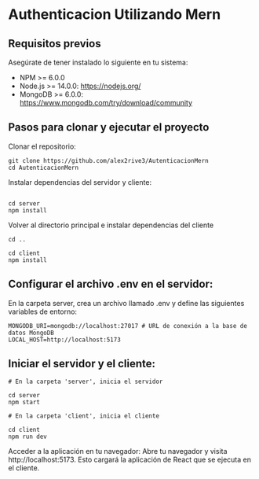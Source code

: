 # Authenticacion Utilizando Mern

## Requisitos previos

Asegúrate de tener instalado lo siguiente en tu sistema:

- NPM >= 6.0.0
- Node.js >= 14.0.0: https://nodejs.org/
- MongoDB >= 6.0.0: https://www.mongodb.com/try/download/community

## Pasos para clonar y ejecutar el proyecto

Clonar el repositorio:

```
git clone https://github.com/alex2rive3/AutenticacionMern
cd AutenticacionMern
```

Instalar dependencias del servidor y cliente:

```

cd server
npm install
```

Volver al directorio principal e instalar dependencias del cliente

```
cd ..

cd client
npm install
```

## Configurar el archivo .env en el servidor:

En la carpeta server, crea un archivo llamado .env y define las siguientes variables de entorno:

```
MONGODB_URI=mongodb://localhost:27017 # URL de conexión a la base de datos MongoDB
LOCAL_HOST=http://localhost:5173
```

## Iniciar el servidor y el cliente:

```
# En la carpeta 'server', inicia el servidor

cd server
npm start

# En la carpeta 'client', inicia el cliente

cd client
npm run dev
```

Acceder a la aplicación en tu navegador:
Abre tu navegador y visita http://localhost:5173. Esto cargará la aplicación de React que se ejecuta en el cliente.
